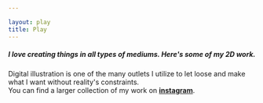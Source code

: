 ```yaml
---

layout: play
title: Play
---
```


##### I love creating things in all types of mediums. Here's some of my 2D work.
Digital illustration is one of the many outlets I utilize to let loose and make what I want without reality's constraints.
<br>
You can find a larger collection of my work on **[instagram](https://instagram.com/shur.png/)**.
